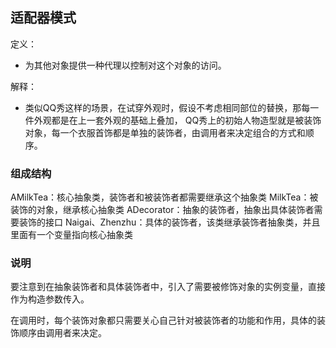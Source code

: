 ## 适配器模式
定义：
- 为其他对象提供一种代理以控制对这个对象的访问。

解释：
- 类似QQ秀这样的场景，在试穿外观时，假设不考虑相同部位的替换，那每一件外观都是在上一套外观的基础上叠加，
QQ秀上的初始人物造型就是被装饰对象，每一个衣服首饰都是单独的装饰者，由调用者来决定组合的方式和顺序。 

### 组成结构
AMilkTea：核心抽象类，装饰者和被装饰者都需要继承这个抽象类
MilkTea：被装饰的对象，继承核心抽象类
ADecorator：抽象的装饰者，抽象出具体装饰者需要装饰的接口
Naigai、Zhenzhu：具体的装饰者，该类继承装饰者抽象类，并且里面有一个变量指向核心抽象类

### 说明
要注意到在抽象装饰者和具体装饰者中，引入了需要被修饰对象的实例变量，直接作为构造参数传入。

在调用时，每个装饰对象都只需要关心自己针对被装饰者的功能和作用，具体的装饰顺序由调用者来决定。